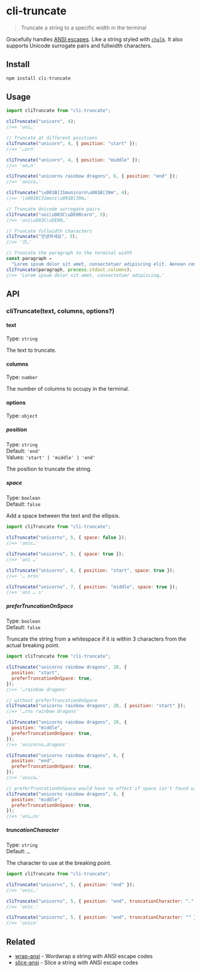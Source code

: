 # cli-truncate

> Truncate a string to a specific width in the terminal

Gracefully handles [ANSI escapes](https://en.wikipedia.org/wiki/ANSI_escape_code#Colors_and_Styles). Like a string styled with [`chalk`](https://github.com/chalk/chalk). It also supports Unicode surrogate pairs and fullwidth characters.

## Install

```sh
npm install cli-truncate
```

## Usage

```js
import cliTruncate from "cli-truncate";

cliTruncate("unicorn", 4);
//=> 'uni…'

// Truncate at different positions
cliTruncate("unicorn", 4, { position: "start" });
//=> '…orn'

cliTruncate("unicorn", 4, { position: "middle" });
//=> 'un…n'

cliTruncate("unicorns rainbow dragons", 6, { position: "end" });
//=> 'unico…'

cliTruncate("\u001B[31municorn\u001B[39m", 4);
//=> '\u001B[31muni\u001B[39m…'

// Truncate Unicode surrogate pairs
cliTruncate("uni\uD83C\uDE00corn", 5);
//=> 'uni\uD83C\uDE00…'

// Truncate fullwidth characters
cliTruncate("안녕하세요", 3);
//=> '안…'

// Truncate the paragraph to the terminal width
const paragraph =
  "Lorem ipsum dolor sit amet, consectetuer adipiscing elit. Aenean commodo ligula eget dolor. Aenean massa.";
cliTruncate(paragraph, process.stdout.columns);
//=> 'Lorem ipsum dolor sit amet, consectetuer adipiscing…'
```

## API

### cliTruncate(text, columns, options?)

#### text

Type: `string`

The text to truncate.

#### columns

Type: `number`

The number of columns to occupy in the terminal.

#### options

Type: `object`

##### position

Type: `string`\
Default: `'end'`\
Values: `'start' | 'middle' | 'end'`

The position to truncate the string.

##### space

Type: `boolean`\
Default: `false`

Add a space between the text and the ellipsis.

```js
import cliTruncate from "cli-truncate";

cliTruncate("unicorns", 5, { space: false });
//=> 'unic…'

cliTruncate("unicorns", 5, { space: true });
//=> 'uni …'

cliTruncate("unicorns", 6, { position: "start", space: true });
//=> '… orns'

cliTruncate("unicorns", 7, { position: "middle", space: true });
//=> 'uni … s'
```

##### preferTruncationOnSpace

Type: `boolean`\
Default: `false`

Truncate the string from a whitespace if it is within 3 characters from the actual breaking point.

```js
import cliTruncate from "cli-truncate";

cliTruncate("unicorns rainbow dragons", 20, {
  position: "start",
  preferTruncationOnSpace: true,
});
//=> '…rainbow dragons'

// without preferTruncationOnSpace
cliTruncate("unicorns rainbow dragons", 20, { position: "start" });
//=> '…rns rainbow dragons'

cliTruncate("unicorns rainbow dragons", 20, {
  position: "middle",
  preferTruncationOnSpace: true,
});
//=> 'unicorns…dragons'

cliTruncate("unicorns rainbow dragons", 6, {
  position: "end",
  preferTruncationOnSpace: true,
});
//=> 'unico…'

// preferTruncationOnSpace would have no effect if space isn't found within next 3 indexes
cliTruncate("unicorns rainbow dragons", 6, {
  position: "middle",
  preferTruncationOnSpace: true,
});
//=> 'uni…ns'
```

##### truncationCharacter

Type: `string`\
Default: `…`

The character to use at the breaking point.

```js
import cliTruncate from "cli-truncate";

cliTruncate("unicorns", 5, { position: "end" });
//=> 'unic…'

cliTruncate("unicorns", 5, { position: "end", truncationCharacter: "." });
//=> 'unic.'

cliTruncate("unicorns", 5, { position: "end", truncationCharacter: "" });
//=> 'unico'
```

## Related

- [wrap-ansi](https://github.com/chalk/wrap-ansi) - Wordwrap a string with ANSI escape codes
- [slice-ansi](https://github.com/chalk/slice-ansi) - Slice a string with ANSI escape codes
